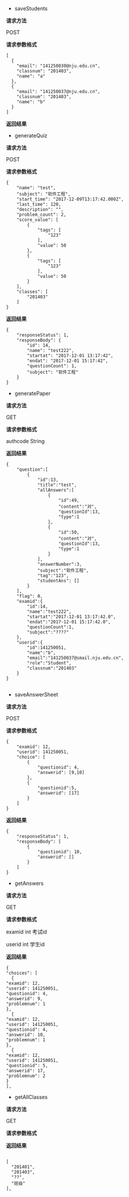 ﻿ - saveStudents

**请求方法**

POST

**请求参数格式**

```
[
  {
    "email": "141250030@nju.edu.cn",
    "classnum": "201403",
    "name": "a"
  },
  {
    "email": "141250037@nju.edu.cn",
    "classnum": "201403",
    "name": "b"
  }
]
```

**返回结果**


  - generateQuiz
 
**请求方法**

POST

**请求参数格式**
```
{
    "name": "test",
    "subject": "软件工程",
    "start_time": "2017-12-09T13:17:42.000Z",
    "last_time": 120,
    "description": "",
    "problem_count": 2,
    "score_value": [
        {
            "tags": [
                "123"
            ],
            "value": 50
        },
        {
            "tags": [
                "123"
            ],
            "value": 50
        }
    ],
    "classes": [
        "201403"
    ]
}
```

**返回结果**
```
{
    "responseStatus": 1,
    "responseBody": {
        "id": 14,
        "name": "test222",
        "startat": "2017-12-01 13:17:42",
        "endat": "2017-12-01 15:17:42",
        "questionCount": 1,
        "subject": "软件工程"
    }
}

```

  - generatePaper

**请求方法**

GET

**请求参数格式**

authcode    String

**返回结果**
```
{
    "question":[
        {
            "id":13,
            "title":"test",
            "allAnswers":[
                {
                    "id":49,
                    "content":"对",
                    "questionId":13,
                    "type":1
                },
                {
                    "id":50,
                    "content":"对",
                    "questionId":13,
                    "type":1
                }
            ],
            "answerNumber":3,
            "subject":"软件工程",
            "tag":"123",
            "studentAns": []
        }
    ],
    "flag": 0,
    "examid":{
        "id":14,
        "name":"test222",
        "startat":"2017-12-01 13:17:42.0",
        "endat":"2017-12-01 15:17:42.0",
        "questionCount":1,
        "subject":"????"
    },
    "userid":{
        "id":141250051,
        "name":"b",
        "email":"141250037@smail.nju.edu.cn",
        "role":"Student",
        "classnum":"201403"
    }
}


```

  - saveAnswerSheet
  
**请求方法**

POST

**请求参数格式**
```
{
    "examid": 12,
    "userid": 141250051,
    "choice": [
        {
            "questionid": 4,
            "answerid": [9,10]
        },
        {
            "questionid":5,
            "answerid": [17]
        }
    ]
}
```
**返回结果**

```
{
    "responseStatus": 1,
    "responseBody": [
        {
            "questionid": 10,
            "answerid": []
        }
    ]
}
```

  - getAnswers
  
**请求方法**

GET

**请求参数格式**

examid   int    考试id

userid  int 学生id


**返回结果**
```
{
"choices": [
  {
"examid": 12,
"userid": 141250051,
"questionid": 4,
"answerid": 9,
"problemnum": 1
},
  {
"examid": 12,
"userid": 141250051,
"questionid": 4,
"answerid": 10,
"problemnum": 1
},
  {
"examid": 12,
"userid": 141250051,
"questionid": 5,
"answerid": 17,
"problemnum": 2
}
],
```

  - getAllClasses
  
**请求方法**

GET

**请求参数格式**


**返回结果**
```

[
  "201401",
  "201403",
  "??",
  "班级"
],
```

